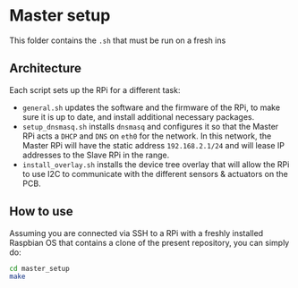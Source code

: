 # Master setup

This folder contains the `.sh` that must be run on a fresh ins

## Architecture

Each script sets up the RPi for a different task:

* `general.sh` updates the software and the firmware of the RPi, to make sure it is up to date, and install additional necessary packages.
* `setup_dnsmasq.sh` installs `dnsmasq` and configures it so that the Master RPi acts a `DHCP` and `DNS` on `eth0` for the network. In this network, the Master RPi will have the static address `192.168.2.1/24` and will lease IP addresses to the Slave RPi in the range.
* `install_overlay.sh` installs the device tree overlay that will allow the RPi to use I2C to communicate with the different sensors & actuators on the PCB.

## How to use

Assuming you are connected via SSH to a RPi with a freshly installed Raspbian OS that contains a clone of the present repository, you can simply do:

```sh
cd master_setup
make
```